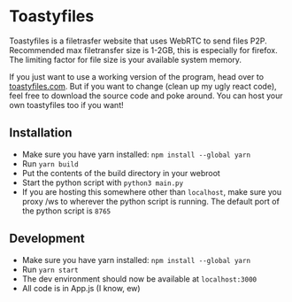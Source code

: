 # Toastyfiles
Toastyfiles is a filetrasfer website that uses WebRTC to send files P2P. Recommended max filetransfer size is 1-2GB, this is especially for firefox. The limiting factor for file size is your available system memory.

If you just want to use a working version of the program, head over to [toastyfiles.com](https://toastyfiles.com). But if you want to change (clean up my ugly react code), feel free to download the source code and poke around. You can host your own toastyfiles too if you want!

## Installation
- Make sure you have yarn installed: `npm install --global yarn`
- Run `yarn build`
- Put the contents of the build directory in your webroot
- Start the python script with `python3 main.py`
- If you are hosting this somewhere other than `localhost`, make sure you proxy /ws to wherever the python script is running. The default port of the python script is `8765`

## Development
- Make sure you have yarn installed: `npm install --global yarn`
- Run `yarn start`
- The dev environment should now be available at `localhost:3000`
- All code is in App.js (I know, ew)